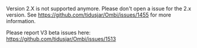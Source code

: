 
Version 2.X is not supported anymore. Please don't open a issue for the 2.x version.
See https://github.com/tidusjar/Ombi/issues/1455 for more information.


Please report V3 beta issues here: https://github.com/tidusjar/Ombi/issues/1513
